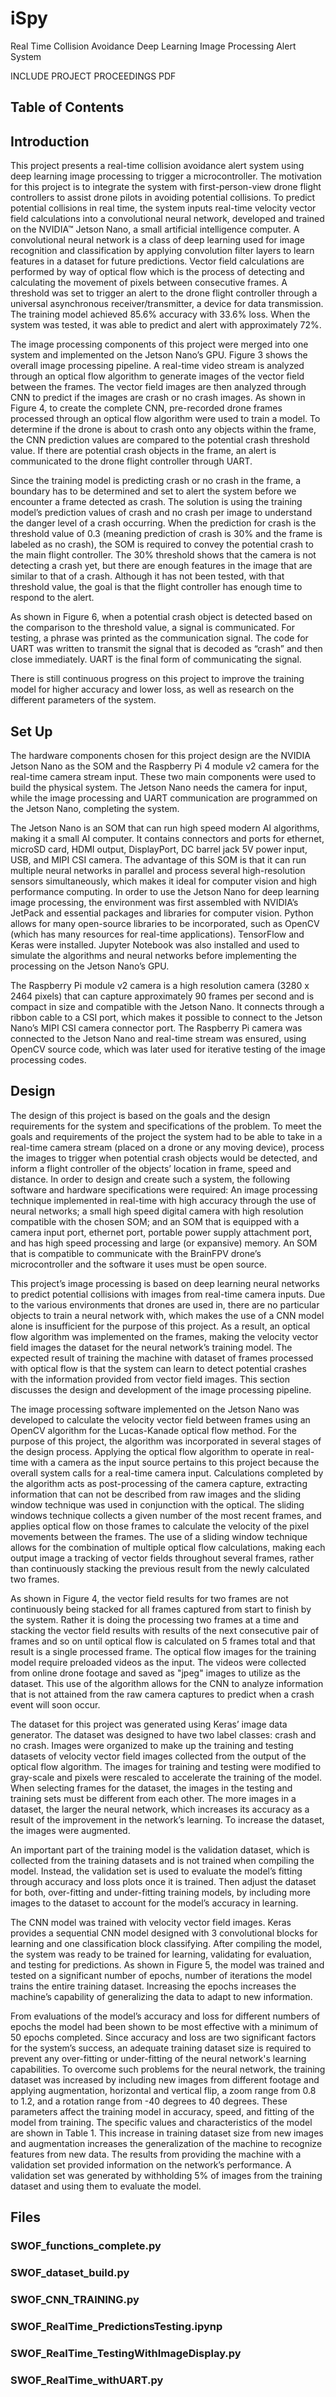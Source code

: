# iSpy
Real Time Collision Avoidance Deep Learning Image Processing Alert System

INCLUDE PROJECT PROCEEDINGS PDF


## Table of Contents


## Introduction
This project presents a real-time collision avoidance alert system using deep learning image processing to trigger a microcontroller. The motivation for this project is to integrate the system with first-person-view drone flight controllers to assist drone pilots in avoiding potential collisions. To predict potential collisions in real time, the system inputs real-time velocity vector field calculations into a convolutional neural network, developed and trained on the NVIDIA™ Jetson Nano, a small artificial intelligence computer. A convolutional neural network is a class of deep learning used for image recognition and classification by applying convolution filter layers to learn features in a dataset for future predictions. Vector field calculations are performed by way of optical flow which is the process of detecting and calculating the movement of pixels between consecutive frames. A threshold was set to trigger an alert to the drone flight controller through a universal asynchronous receiver/transmitter, a device for data transmission. The training model achieved 85.6\% accuracy with 33.6\% loss. When the system was tested, it was able to predict and alert with approximately 72\%.

The image processing components of this project were merged into one system and implemented on the Jetson Nano’s GPU. Figure 3 shows the overall image processing pipeline. A real-time video stream is analyzed through an optical flow algorithm to generate images of the vector field between the frames. The vector field images are then analyzed through CNN to predict if the images are crash or no crash images. As shown in Figure 4, to create the complete CNN, pre-recorded drone frames processed through an optical flow algorithm were used to train a model. To determine if the drone is about to crash onto any objects within the frame, the CNN prediction values are compared to the potential crash threshold value. If there are potential crash objects in the frame, an alert is communicated to the drone flight controller through UART.

Since the training model is predicting crash or no crash in the frame, a boundary has to be determined and set to alert the system before we encounter a frame detected as crash. The solution is using the training model’s prediction values of crash and no crash per image to understand the danger level of a crash occurring. When the prediction for crash is  the threshold value of 0.3 (meaning prediction of crash is 30\% and the frame is labeled as no crash), the SOM is required to convey the potential crash to the main flight controller. The 30\% threshold shows that the camera is not detecting a crash yet, but there are enough features in the image that are similar to that of a crash. Although it has not been tested, with that threshold value, the goal is that the flight controller has enough time to respond to the alert.

As shown in Figure 6, when a potential crash object is detected based on the comparison to the threshold value, a signal is communicated. For testing, a phrase was printed as the communication signal. The code for UART was written to transmit the signal that is decoded as “crash” and then close immediately. UART is the final form of communicating the signal.

There is still continuous progress on this project to improve the training model for higher accuracy and lower loss, as well as research on the different parameters of the system.

## Set Up
The hardware components chosen for this project design are the NVIDIA Jetson Nano as the SOM and the Raspberry Pi 4 module v2 camera for the real-time camera stream input. These two main components were used to build the physical system. The Jetson Nano needs the camera for input, while the image processing and UART communication are programmed on the Jetson Nano, completing the system.

The Jetson Nano is an SOM that can run high speed modern AI algorithms, making it a small AI computer. It contains connectors and ports for ethernet, microSD card, HDMI output, DisplayPort, DC barrel jack 5V power input, USB, and MIPI CSI camera. The advantage of this SOM is that it can run multiple neural networks in parallel and process several high-resolution sensors simultaneously, which makes it ideal for computer vision and high performance computing. In order to use the Jetson Nano for deep learning image processing, the environment was first assembled with NVIDIA’s JetPack and essential packages and libraries for computer vision. Python allows for many open-source libraries to be incorporated, such as OpenCV (which has many resources for real-time applications). TensorFlow and Keras were installed. Jupyter Notebook was also installed and used to simulate the algorithms and neural networks before implementing the processing on the Jetson Nano’s GPU. 

The Raspberry Pi module v2 camera is a high resolution camera (3280 x 2464 pixels) that can capture approximately 90 frames per second and is compact in size and compatible with the Jetson Nano. It connects through a ribbon cable to a CSI port, which makes it possible to connect to the Jetson Nano’s MIPI CSI camera connector port. The Raspberry Pi camera was connected to the Jetson Nano and real-time stream was ensured, using OpenCV source code, which was later used for iterative testing of the image processing codes.


## Design
The design of this project is based on the goals and the design requirements for the system and specifications of the problem. To meet the goals and requirements of the project the system had to be able to take in a real-time camera stream (placed on a drone or any moving device), process the images to trigger when potential crash objects would be detected, and inform a flight controller of the objects’ location in frame, speed and distance. In order to design and create such a system, the following software and hardware specifications were required: An image processing technique implemented in real-time with high accuracy through the use of neural networks; a small high speed digital camera with high resolution compatible with the chosen SOM; and an SOM that is equipped with a camera input port, ethernet port, portable power supply attachment port, and has high speed processing and large (or expansive) memory. An SOM that is compatible to communicate with the BrainFPV drone’s microcontroller and the software it uses must be open source.

This project’s image processing is based on deep learning neural networks to predict potential collisions with images from real-time camera inputs. Due to the various environments that drones are used in, there are no particular objects to train a neural network with, which makes the use of a CNN model alone is insufficient for the purpose of this project. As a result, an optical flow algorithm was implemented on the frames, making the velocity vector field images the dataset for the neural network’s training model. The expected result of training the machine with dataset of frames processed with optical flow is that the system can learn to detect potential crashes with the information provided from vector field images. This section discusses the design and development of the image processing pipeline.

The image processing software implemented on the Jetson Nano was developed to calculate the velocity vector field between frames using an OpenCV algorithm for the Lucas-Kanade optical flow method. For the purpose of this project, the algorithm was incorporated in several stages of the design process. Applying the optical flow algorithm to operate in real-time with a camera as the input source pertains to this project because the overall system calls for a real-time camera input. Calculations completed by the algorithm acts as post-processing of the camera capture, extracting information that can not be described from raw images and the sliding window technique was used in conjunction with the optical. The sliding windows technique collects a given number of the most recent frames, and applies optical flow on those frames to calculate the velocity of the pixel movements between the frames. The use of a sliding window technique allows for the combination of multiple optical flow calculations, making each output image a tracking of vector fields throughout several frames, rather than continuously stacking the previous result from the newly calculated two frames.
 	
As shown in Figure 4, the vector field results for two frames are not continuously being stacked for all frames captured from start to finish by the system. Rather it is doing the processing two frames at a time and stacking the vector field results with results of the next consecutive pair of frames and so on until optical flow is calculated on 5 frames total and that result is a single processed frame. The optical flow images for the training model require preloaded videos as the input. The videos were collected from online drone footage and saved as "jpeg" images to utilize as the dataset. This use of the algorithm allows for the CNN to analyze information that is not attained from the raw camera captures to predict when a crash event will soon occur.

The dataset for this project was generated using Keras’ image data generator. The dataset was designed to have two label classes: crash and no crash. Images were organized to make up the training and testing datasets of velocity vector field images collected from the output of the optical flow algorithm. The images for training and testing were modified to gray-scale and pixels were rescaled to accelerate the training of the model. When selecting frames for the dataset, the images in the testing and training sets must be different from each other. The more images in a dataset, the larger the neural network, which increases its accuracy as a result of the improvement in the network’s learning. To increase the dataset, the images were augmented.
	 
An important part of the training model is the validation dataset, which is collected from the training datasets and is not trained when compiling the model. Instead, the validation set is used to evaluate the model’s fitting through accuracy and loss plots once it is trained. Then adjust the dataset for both, over-fitting and under-fitting training models, by including more images to the dataset to account for the model’s accuracy in learning. 

The CNN model was trained with velocity vector field images. Keras provides a sequential CNN model designed with 3 convolutional blocks for learning and one classification block classifying. After compiling the model, the system was ready to be trained for learning, validating for evaluation, and testing for predictions. As shown in Figure 5, the model was trained and tested on a significant number of epochs, number of iterations the model trains the entire training dataset. Increasing the epochs increases the machine’s capability of generalizing the data to adapt to new information.

From evaluations of the model’s accuracy and loss for different numbers of epochs the model had been shown to be most effective with a minimum of 50 epochs completed. Since accuracy and loss are two significant factors for the system’s success, an adequate training dataset size is required to prevent any over-fitting or under-fitting of the neural network's learning capabilities. To overcome such problems for the neural network, the training dataset was increased by including new images from different footage and applying augmentation, horizontal and vertical flip, a zoom range from 0.8 to 1.2, and a rotation range from -40 degrees to 40 degrees. These parameters affect the training model in accuracy, speed, and fitting of the model from training. The specific values and characteristics of the model are shown in Table 1. This increase in training dataset size from new images and augmentation increases the generalization of the machine to recognize features from new data. The results from providing the machine with a validation set provided information on the network’s performance. A validation set was generated by withholding 5% of images from the training dataset and using them to evaluate the model.


## Files

### SWOF_functions_complete.py


### SWOF_dataset_build.py


### SWOF_CNN_TRAINING.py


### SWOF_RealTime_PredictionsTesting.ipynp


### SWOF_RealTime_TestingWithImageDisplay.py


### SWOF_RealTime_withUART.py

